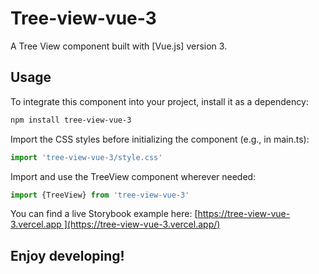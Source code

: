 # Tree-view-vue-3

A Tree View component built with [Vue.js] version 3.

## Usage

To integrate this component into your project, install it as a dependency:

```sh
npm install tree-view-vue-3
```

Import the CSS styles before initializing the component (e.g., in main.ts):

```javascript
import 'tree-view-vue-3/style.css'
```

Import and use the TreeView component wherever needed:

```javascript
import {TreeView} from 'tree-view-vue-3'
```

You can find a live Storybook example here: [https://tree-view-vue-3.vercel.app ](https://tree-view-vue-3.vercel.app/)

## Enjoy developing!
